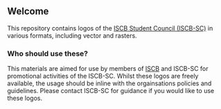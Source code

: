 ## Welcome

This repository contains logos of the [ISCB Student Council (ISCB-SC)](https://www.iscbsc.org) in various formats, including vector and rasters. 

### Who should use these?

This materials are aimed for use by members of [ISCB](https://www.iscb.org) and ISCB-SC for promotional activities of the ISCB-SC. Whilst these logos are freely available, the usage should be inline with the orgainsations policies and guidelines. Please contact ISCB-SC for guidance if you would like to use these logos.




